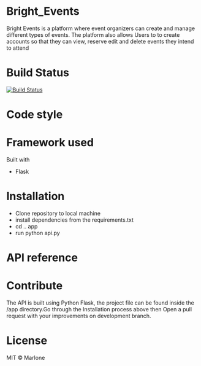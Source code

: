 
# Bright_Events

 Bright Events is a platform where event organizers can create and manage different types of events.
 The platform also allows Users to to create accounts so that they can view, reserve edit and delete events
 they intend to attend

# Build Status

[![Build Status](https://travis-ci.org/MarloneA/Bright_Events.svg?branch=master)](https://travis-ci.org/MarloneA/Bright_Events)

# Code style

# Framework used

Built with

  - Flask

# Installation

- Clone repository to local machine
- install dependencies from the requirements.txt
- cd .. app
- run python api.py

# API reference



# Contribute

The API is built using Python Flask, the project file can be found inside the /app directory.Go  through the Installation process above then Open a pull request with your improvements on development branch.

# License

MIT © Marlone
